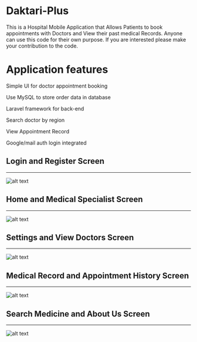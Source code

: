 # Daktari-Plus
This is a Hospital Mobile Application that Allows Patients to book appointments with Doctors and View their past medical Records. Anyone can use this code for their own purpose. If you are interested please make your contribution to the code.


# Application features
Simple UI for doctor appointment booking 

Use MySQL to store order data in database

Laravel framework for back-end

Search doctor by region

View Appointment Record

Google/mail auth login integrated

## Login and Register Screen
------
![alt text](../main/screenshots/login_signup.png)

## Home and Medical Specialist Screen
------
![alt text](../main/screenshots/home_medical_specialist.png)

## Settings and View Doctors Screen
------
![alt text](../main/screenshots/settings_our_doctors.png)

## Medical Record and Appointment History Screen
------
![alt text](../main/screenshots/med_rec_appointment_history.png)

## Search Medicine and About Us Screen
------
![alt text](../main/screenshots/search_medicine_about_us.png)


